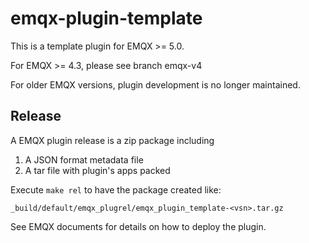 # emqx-plugin-template

This is a template plugin for EMQX >= 5.0.

For EMQX >= 4.3, please see branch emqx-v4

For older EMQX versions, plugin development is no longer maintained.

## Release

A EMQX plugin release is a zip package including

1. A JSON format metadata file
2. A tar file with plugin's apps packed

Execute `make rel` to have the package created like:

```
_build/default/emqx_plugrel/emqx_plugin_template-<vsn>.tar.gz
```
See EMQX documents for details on how to deploy the plugin.
